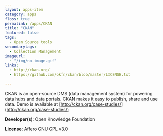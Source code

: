 ```yaml
---
layout: apps-item
category: apps
floss: true
permalink: /apps/CKAN
title: "CKAN"
featured: false
tags:
  - Open Source tools
secondarytags:
  - Collection Management
imageurl:
  - "/img/no-image.gif"
links:
  - http://ckan.org/
  - https://github.com/okfn/ckan/blob/master/LICENSE.txt
 
---
```

CKAN is an open-source DMS (data management system) for powering data hubs and data portals. CKAN makes it easy to publish, share and use data.
Demo is available at [http://ckan.org/case-studies/](http://ckan.org/case-studies/)

**Developer(s)**: Open Knowledge Foundation

**License**: Affero GNU GPL v3.0



